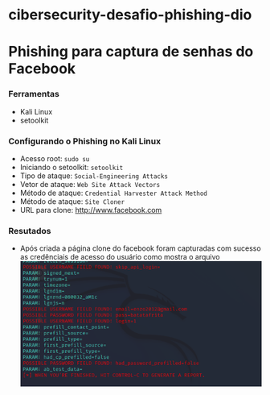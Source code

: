 # cibersecurity-desafio-phishing-dio

# Phishing para captura de senhas do Facebook

### Ferramentas

- Kali Linux
- setoolkit

### Configurando o Phishing no Kali Linux

- Acesso root: ``` sudo su ```
- Iniciando o setoolkit: ``` setoolkit ```
- Tipo de ataque: ``` Social-Engineering Attacks ```
- Vetor de ataque: ``` Web Site Attack Vectors ```
- Método de ataque: ```Credential Harvester Attack Method ```
- Método de ataque: ``` Site Cloner ```
- URL para clone: http://www.facebook.com

### Resutados

- Após criada a página clone do facebook foram capturadas com sucesso as 
credênciais de acesso do usuário como mostra o arquivo ![Alt text](./credentials.png)
